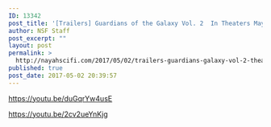 ```yaml
---
ID: 13342
post_title: '[Trailers] Guardians of the Galaxy Vol. 2  In Theaters May 5'
author: NSF Staff
post_excerpt: ""
layout: post
permalink: >
  http://nayahscifi.com/2017/05/02/trailers-guardians-galaxy-vol-2-theaters-may-5/
published: true
post_date: 2017-05-02 20:39:57
---
```

https://youtu.be/duGqrYw4usE

https://youtu.be/2cv2ueYnKjg